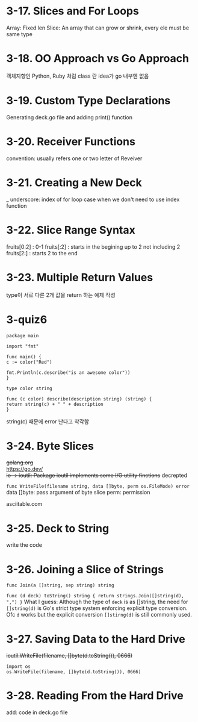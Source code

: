 # 3-17. Slices and For Loops

Array: Fixed len
Slice: An array that can grow or shrink, every ele must be same type

# 3-18. OO Approach vs Go Approach

객체지향인 Python, Ruby 처럼 class 란 idea가 go 내부엔 없음

# 3-19. Custom Type Declarations

Generating deck.go file and adding print() function

# 3-20. Receiver Functions

convention: usually refers one or two letter of Reveiver

# 3-21. Creating a New Deck

\_ underscore: index of for loop case when we don't need to use index function

# 3-22. Slice Range Syntax

fruits[0:2] : 0-1
fruits[:2] : starts in the begining up to 2 not including 2
fruits[2:] : starts 2 to the end

# 3-23. Multiple Return Values

type이 서로 다른 2개 값을 return 하는 예제 작성

# 3-quiz6

    package main

    import "fmt"

    func main() {
    c := color("Red")

    fmt.Println(c.describe("is an awesome color"))
    }

    type color string

    func (c color) describe(description string) (string) {
    return string(c) + " " + description
    }

string(c) 때문에 error 난다고 착각함

# 3-24. Byte Slices

<del>golang.org</del>  
https://go.dev/  
<del>io -> ioutil: Package ioutil implements some I/O utility finctions</del> decrepted

`func WriteFile(filename string, data []byte, perm os.FileMode) error`  
data []byte: pass argument of byte slice
perm: permission

asciitable.com

# 3-25. Deck to String

write the code

# 3-26. Joining a Slice of Strings

`func Join(a []string, sep string) string`

`func (d deck) toString() string {
	return strings.Join([]string(d), ",")
}`
What I guess:
Although the type of `deck` is as []string, the need for `[]string(d)` is Go's strict type system enforcing explicit type conversion.
Ofc `d` works but the explicit conversion `[]stirng(d)` is still commonly used.

# 3-27. Saving Data to the Hard Drive

<del>ioutil.WriteFile(filename, []byte(d.toString()), 0666)</del>

    import os
    os.WriteFile(filename, []byte(d.toString()), 0666)

# 3-28. Reading From the Hard Drive

add: code in deck.go file
